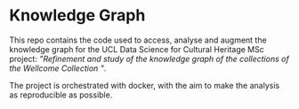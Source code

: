# Knowledge Graph

This repo contains the code used to access, analyse and augment the knowledge graph for the UCL Data Science for Cultural Heritage MSc project: _"Refinement and study of the knowledge graph of the collections of the Wellcome Collection
"_.

The project is orchestrated with docker, with the aim to make the analysis as reproducible as possible.
